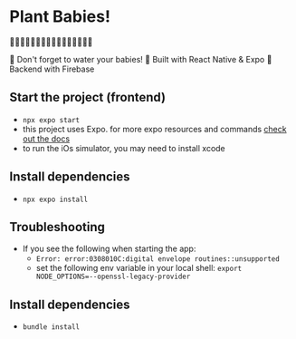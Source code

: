 # Plant Babies!

🌿🌿🌿🌿🌿🌿🌿🌿🌿🌿🌿🌿🌿🌿🌿🌿

👶 Don't forget to water your babies!
📲 Built with React Native & Expo
🧨 Backend with Firebase

## Start the project (frontend)
- `npx expo start`
- this project uses Expo. for more expo resources and commands [check out the docs](https://docs.expo.dev/)
- to run the iOs simulator, you may need to install xcode

## Install dependencies
- `npx expo install`

## Troubleshooting
- If you see the following when starting the app:
  - `Error: error:0308010C:digital envelope routines::unsupported`
  - set the following env variable in your local shell: `export NODE_OPTIONS=--openssl-legacy-provider`

## Install dependencies
  - `bundle install`
